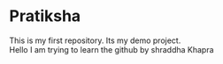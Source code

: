 # Pratiksha
This is my first repository. Its my demo project.
<br>
Hello I am trying to learn the github by shraddha Khapra
